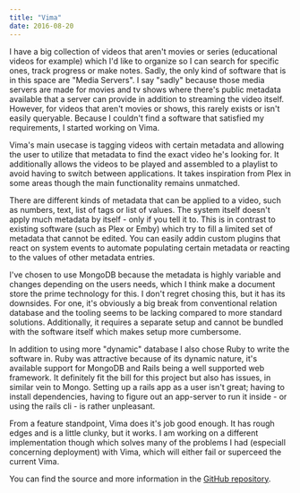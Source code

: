 ```yaml
---
title: "Vima"
date: 2016-08-20
---
```


I have a big collection of videos that aren't movies or series (educational videos for example) which I'd like to organize so I can search for specific ones, track progress or make notes. Sadly, the only kind of software that is in this space are "Media Servers". I say "sadly" because those media servers are made for movies and tv shows where there's public metadata available that a server can provide in addition to streaming the video itself. However, for videos that aren't movies or shows, this rarely exists or isn't easily queryable. Because I couldn't find a software that satisfied my requirements, I started working on Vima.

Vima's main usecase is tagging videos with certain metadata and allowing the user to utilize that metadata to find the exact video he's looking for. It additionally allows the videos to be played and assembled to a playlist to avoid having to switch between applications. It takes inspiration from Plex in some areas though the main functionality remains unmatched.

There are different kinds of metadata that can be applied to a video, such as numbers, text, list of tags or list of values. The system itself doesn't apply much metadata by itself - only if you tell it to. This is in contrast to existing software (such as Plex or Emby) which try to fill a limited set of metadata that cannot be edited. You can easily addin custom plugins that react on system events to automate populating certain metadata or reacting to the values of other metadata entries.

I've chosen to use MongoDB because the metadata is highly variable and changes depending on the users needs, which I think make a document store the prime technology for this. I don't regret chosing this, but it has its downsides. For one, it's obviously a big break from conventional relation database and the tooling seems to be lacking compared to more standard solutions. Additionally, it requires a separate setup and cannot be bundled with the software itself which makes setup more cumbersome.

In addition to using more "dynamic" database I also chose Ruby to write the software in. Ruby was attractive because of its dynamic nature, it's available support for MongoDB and Rails being a well supported web framework. It definitely fit the bill for this project but also has issues, in similar vein to Mongo. Setting up a rails app as a user isn't great; having to install dependencies, having to figure out an app-server to run it inside - or using the rails cli - is rather unpleasant.

From a feature standpoint, Vima does it's job good enough. It has rough edges and is a little clunky, but it works. I am working on a different implementation though which solves many of the problems I had (especiall concerning deployment) with Vima, which will either fail or superceed the current Vima.

You can find the source and more information in the [GitHub repository](https://github.com/kumpelblase2/vima/).
